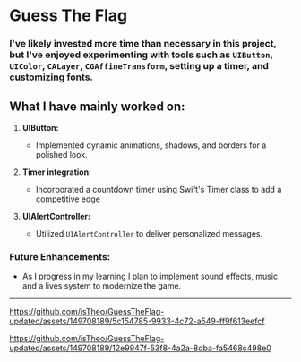 # Guess The Flag

### I've likely invested more time than necessary in this project, but I've enjoyed experimenting with tools such as `UIButton`, `UIColor`, `CALayer`, `CGAffineTransform`, setting up a timer, and customizing fonts.

## What I have mainly worked on:

1. **UIButton:**
   - Implemented dynamic animations, shadows, and borders for a polished look.

2. **Timer integration:**
   - Incorporated a countdown timer using Swift's Timer class to add a competitive edge

3. **UIAlertController:**
   - Utilized `UIAlertController` to deliver personalized messages.
 


### Future Enhancements:
- As I progress in my learning I plan to implement sound effects, music and a lives system to modernize the game.


---




https://github.com/isTheo/GuessTheFlag-updated/assets/149708189/5c154785-9933-4c72-a549-ff9f613eefcf




https://github.com/isTheo/GuessTheFlag-updated/assets/149708189/12e9947f-53f8-4a2a-8dba-fa5468c498e0








